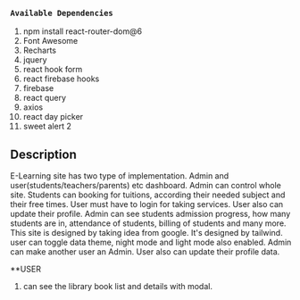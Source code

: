 ### `Available Dependencies`

1. npm install react-router-dom@6
2. Font Awesome
3. Recharts
4. jquery
5. react hook form
6. react firebase hooks
7. firebase
8. react query
9. axios
10. react day picker
11. sweet alert 2

## Description

E-Learning site has two type of implementation. Admin and user(students/teachers/parents) etc dashboard. Admin can control whole site. Students can booking for tuitions, according their needed subject and their free times. User must have to login for taking services. User also can update their profile. Admin can see students admission progress, how many students are in, attendance of students, billing of students and many more. This site is designed by taking idea from google. It's designed by tailwind. user can toggle data theme, night mode and light mode also enabled. Admin can make another user an Admin. User also can update their profile data.

**USER
1. can see the library book list and details with modal.
